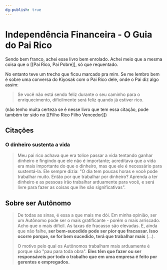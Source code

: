 ```yaml
---
dg-publish: true
---
```

# Independência Financeira - O Guia do Pai Rico

Sendo bem franco, achei esse livro bem enrolado. Achei meio que a mesma coisa que o [[Pai Rico, Pai Pobre]], só que requentado.

No entanto teve um trecho que ficou marcado pra mim. Se me lembro bem é sobre uma conversa do Kiyosak com o Pai Rico dele, onde o Pai diz algo assim:

> Se você não está sendo feliz durante o seu caminho para o enriquecimento, dificilmente será feliz quando já estiver rico.

(não tenho muita certeza se é nesse livro que tem essa citação, pode também ter sido no [[Filho Rico Filho Vencedor]])

## Citações

### O dinheiro sustenta a vida

> Meu pai rico achava que era tolice passar a vida tentando ganhar dinheiro e fingindo que ele não é importante; acreditava que a vida era mais importante do que o dinheiro, mas que ele é necessário para sustentá-la. Ele sempre dizia: "O dia tem poucas horas e você pode trabalhar muito. Então por que trabalhar por dinheiro? Aprenda a ter dinheiro e as pessoas irão trabalhar arduamente para você, e será livre para fazer as coisas que lhe são significativas".

## Sobre ser Autônomo

> De todas as sinas, é essa a que mais me dói. Em minha opinião, ser um Autônomo pode ser o mais gratificante - porém o mais arriscado. Acho que o mais difícil. As taxas de fracasso são elevadas. E, ainda que não falhe, **ser bem-sucedido pode ser pior que fracassar. Isso ocorre porque, se for bem sucedido, terá que trabalhar mais** (...).
> 
> O motivo pelo qual os Autônomos trabalham mais arduamente é porque são "pau para toda obra". **Eles têm que fazer ou ser responsáveis por todo o trabalho que em uma empresa é feito por gerentes e empregados.**
